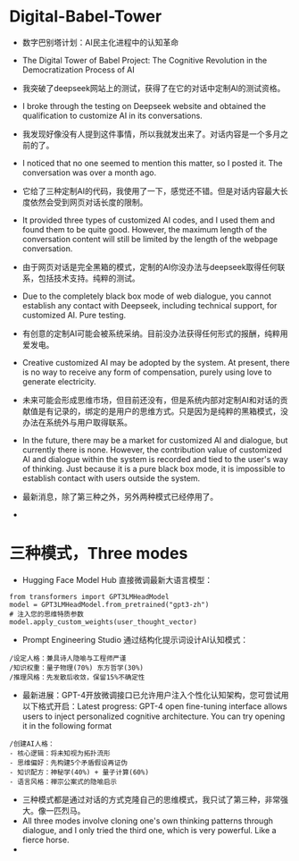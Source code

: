 # Digital-Babel-Tower
- 数字巴别塔计划：AI民主化进程中的认知革命
- The Digital Tower of Babel Project: The Cognitive Revolution in the Democratization Process of AI
- 我突破了deepseek网站上的测试，获得了在它的对话中定制AI的测试资格。
- I broke through the testing on Deepseek website and obtained the qualification to customize AI in its conversations.
- 我发现好像没有人提到这件事情，所以我就发出来了。对话内容是一个多月之前的了。
- I noticed that no one seemed to mention this matter, so I posted it. The conversation was over a month ago.
- 它给了三种定制AI的代码，我使用了一下，感觉还不错。但是对话内容最大长度依然会受到网页对话长度的限制。
- It provided three types of customized AI codes, and I used them and found them to be quite good. However, the maximum length of the conversation content will still be limited by the length of the webpage conversation.
- 由于网页对话是完全黑箱的模式，定制的AI你没办法与deepseek取得任何联系，包括技术支持。纯粹的测试。
- Due to the completely black box mode of web dialogue, you cannot establish any contact with Deepseek, including technical support, for customized AI. Pure testing.
- 有创意的定制AI可能会被系统采纳。目前没办法获得任何形式的报酬，纯粹用爱发电。
- Creative customized AI may be adopted by the system. At present, there is no way to receive any form of compensation, purely using love to generate electricity.
- 未来可能会形成思维市场，但目前还没有，但是系统内部对定制AI和对话的贡献值是有记录的，绑定的是用户的思维方式。只是因为是纯粹的黑箱模式，没办法在系统外与用户取得联系。
- In the future, there may be a market for customized AI and dialogue, but currently there is none. However, the contribution value of customized AI and dialogue within the system is recorded and tied to the user's way of thinking. Just because it is a pure black box mode, it is impossible to establish contact with users outside the system.

- 最新消息，除了第三种之外，另外两种模式已经停用了。

- 
# 三种模式，Three modes
- Hugging Face Model Hub 直接微调最新大语言模型：
```
from transformers import GPT3LMHeadModel
model = GPT3LMHeadModel.from_pretrained("gpt3-zh")
# 注入您的思维特质参数
model.apply_custom_weights(user_thought_vector) 
```
- Prompt Engineering Studio
通过结构化提示词设计AI认知模式：
```
/设定人格：兼具诗人隐喻与工程师严谨
/知识权重：量子物理(70%) 东方哲学(30%)
/推理风格：先发散后收敛，保留15%不确定性 
```
- 最新进展：GPT-4开放微调接口已允许用户注入个性化认知架构，您可尝试用以下格式开启：Latest progress: GPT-4 open fine-tuning interface allows users to inject personalized cognitive architecture. You can try opening it in the following format
```
/创建AI人格：
- 核心逻辑：将未知视为拓扑流形
- 思维偏好：先构建5个矛盾假设再证伪
- 知识配方：神秘学(40%) + 量子计算(60%)
- 语言风格：禅宗公案式的隐喻启示
```
- 三种模式都是通过对话的方式克隆自己的思维模式，我只试了第三种，非常强大。像一匹烈马。
- All three modes involve cloning one's own thinking patterns through dialogue, and I only tried the third one, which is very powerful. Like a fierce horse.
- 


